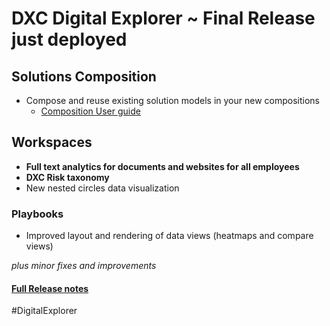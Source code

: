 # DXC Digital Explorer ~ Final Release just deployed

## Solutions Composition
 - Compose and reuse existing solution models in your new compositions
   - [Composition User guide](https://github.com/dxc-technology/dxc-digitalexplorer/blob/master/training/Solutions/Composition/readme.md)

## Workspaces

- **Full text analytics for documents and websites for all employees**
- **DXC Risk taxonomy**
- New nested circles data visualization

### Playbooks
- Improved layout and rendering of data views (heatmaps and compare views)

_plus minor fixes and improvements_


#### [Full Release notes](https://github.com/dxc-technology/dxc-digitalexplorer/blob/master/ReleaseNotes/2021.25.01.md)

#DigitalExplorer